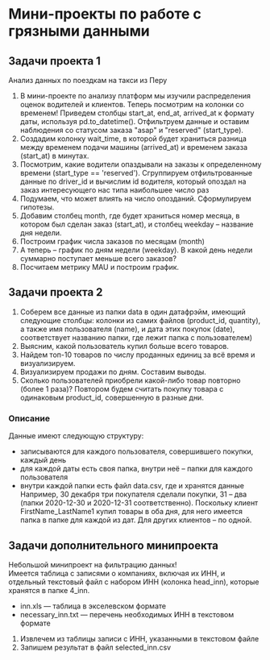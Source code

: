 # Мини-проекты по работе с грязными данными
## Задачи проекта 1
Анализ данных по поездкам на такси из Перу
1. В мини-проекте по анализу платформ мы изучили распределения оценок водителей и клиентов. Теперь посмотрим на колонки со временем! Приведем столбцы start_at, end_at, arrived_at к формату даты, используя pd.to_datetime(). Отфильтруем данные и оставим наблюдения со статусом заказа "asap" и "reserved" (start_type).
2. Создадим колонку wait_time, в которой будет храниться разница между временем подачи машины (arrived_at) и временем заказа (start_at) в минутах.
3. Посмотрим, какие водители опаздывали на заказы к определенному времени (start_type == 'reserved'). Сгруппируем отфильтрованные данные по driver_id и вычислим id водителя, который опоздал на заказ интересующего нас типа наибольшее число раз
4. Подумаем, что может влиять на число опозданий. Сформулируем гипотезы.
5. Добавим столбец month, где будет храниться номер месяца, в котором был сделан заказ (start_at), и столбец weekday – название дня недели.
6. Построим график числа заказов по месяцам (month)
7. А теперь – график по дням недели (weekday). В какой день недели суммарно поступает меньше всего заказов?
8. Посчитаем метрику MAU и построим график.

## Задачи проекта 2
1. Соберем все данные из папки data в один датафрэйм, имеющий следующие столбцы: колонки из самих файлов (product_id, quantity), а также имя пользователя (name), и дата этих покупок (date), соответствует названию папки, где лежит папка с пользователем)
2. Выясним, какой пользователь купил больше всего товаров.
3. Найдем топ-10 товаров по числу проданных единиц за всё время и визуализируем.
4. Визуализируем продажи по дням. Составим выводы.
5. Сколько пользователей приобрели какой-либо товар повторно (более 1 раза)? Повтором будем считать покупку товара с одинаковым product_id, совершенную в разные дни.
### Описание
Данные имеют следующую структуру:
* записываются для каждого пользователя, совершившего покупки, каждый день
* для каждой даты есть своя папка, внутри неё – папки для каждого пользователя
* внутри каждой папки есть файл data.csv, где и хранятся данные
Например, 30 декабря три покупателя сделали покупки, 31 – два (папки 2020-12-30 и 2020-12-31 соответственно). Поскольку клиент FirstName_LastName1 купил товары в оба дня, для него имеется папка в папке для каждой из дат. Для других клиентов – по одной.

## Задачи дополнительного минипроекта
Небольшой минипроект на фильтрацию данных!\
Имеется таблица с записями о компаниях, включая их ИНН, и отдельный текстовый файл с набором ИНН (колонка head_inn), которые хранятся в папке 4_inn.
* inn.xls — таблица в экселевском формате
* necessary_inn.txt — перечень необходимых ИНН в текстовом формате
1. Извлечем из таблицы записи с ИНН, указанными в текстовом файле
2. Запишем результат в файл selected_inn.csv
